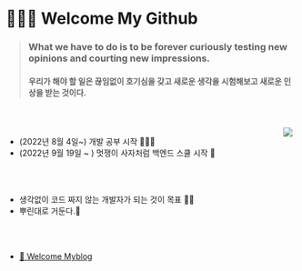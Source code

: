 # 🙇🏻‍♂️ Welcome My Github

>### **What we have to do is to be forever curiously testing new opinions and courting new impressions.**<br>
>#### 우리가 해야 할 일은 끊임없이 호기심을 갖고 새로운 생각을 시험해보고 새로운 인상을 받는 것이다.
<br>
<br>

<img align='right' src="http://mazassumnida.wtf/api/v2/generate_badge?boj=tryingmybest24h">

- (2022년 8월 4일~) 개발 공부 시작 👩🏻‍💻
- (2022년 9월 19일 ~ ) 멋쟁이 사자처럼 백엔드 스쿨 시작 🦁
<br>
<br>

- 생각없이 코드 짜지 않는 개발자가 되는 것이 목표 💪🏻
- 뿌린대로 거둔다.🌱

<br>
<br>

- [🚀 Welcome Myblog](https://yinq.tistory.com/) 

<br>
